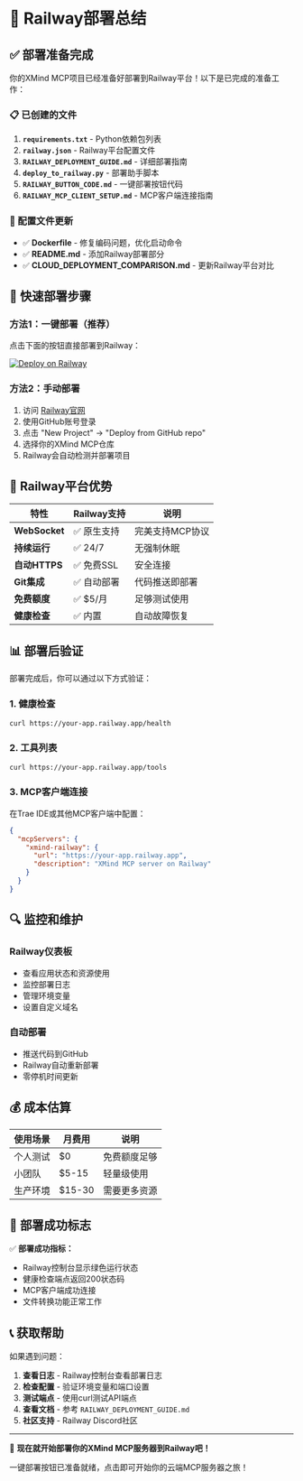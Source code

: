 # 🚄 Railway部署总结

## ✅ 部署准备完成

你的XMind MCP项目已经准备好部署到Railway平台！以下是已完成的准备工作：

### 📋 已创建的文件
1. **`requirements.txt`** - Python依赖包列表
2. **`railway.json`** - Railway平台配置文件
3. **`RAILWAY_DEPLOYMENT_GUIDE.md`** - 详细部署指南
4. **`deploy_to_railway.py`** - 部署助手脚本
5. **`RAILWAY_BUTTON_CODE.md`** - 一键部署按钮代码
6. **`RAILWAY_MCP_CLIENT_SETUP.md`** - MCP客户端连接指南

### 🔧 配置文件更新
- ✅ **Dockerfile** - 修复编码问题，优化启动命令
- ✅ **README.md** - 添加Railway部署部分
- ✅ **CLOUD_DEPLOYMENT_COMPARISON.md** - 更新Railway平台对比

## 🚀 快速部署步骤

### 方法1：一键部署（推荐）
点击下面的按钮直接部署到Railway：

[![Deploy on Railway](https://railway.app/button.svg)](https://railway.app/new/template/72f585a6-7feb-40e0-b09e-565cf6b80ccd)

### 方法2：手动部署
1. 访问 [Railway官网](https://railway.app)
2. 使用GitHub账号登录
3. 点击 "New Project" → "Deploy from GitHub repo"
4. 选择你的XMind MCP仓库
5. Railway会自动检测并部署项目

## 🎯 Railway平台优势

| 特性 | Railway支持 | 说明 |
|------|-------------|------|
| **WebSocket** | ✅ 原生支持 | 完美支持MCP协议 |
| **持续运行** | ✅ 24/7 | 无强制休眠 |
| **自动HTTPS** | ✅ 免费SSL | 安全连接 |
| **Git集成** | ✅ 自动部署 | 代码推送即部署 |
| **免费额度** | ✅ $5/月 | 足够测试使用 |
| **健康检查** | ✅ 内置 | 自动故障恢复 |

## 📊 部署后验证

部署完成后，你可以通过以下方式验证：

### 1. 健康检查
```bash
curl https://your-app.railway.app/health
```

### 2. 工具列表
```bash
curl https://your-app.railway.app/tools
```

### 3. MCP客户端连接
在Trae IDE或其他MCP客户端中配置：
```json
{
  "mcpServers": {
    "xmind-railway": {
      "url": "https://your-app.railway.app",
      "description": "XMind MCP server on Railway"
    }
  }
}
```

## 🔍 监控和维护

### Railway仪表板
- 查看应用状态和资源使用
- 监控部署日志
- 管理环境变量
- 设置自定义域名

### 自动部署
- 推送代码到GitHub
- Railway自动重新部署
- 零停机时间更新

## 💰 成本估算

| 使用场景 | 月费用 | 说明 |
|----------|--------|------|
| 个人测试 | $0 | 免费额度足够 |
| 小团队 | $5-15 | 轻量级使用 |
| 生产环境 | $15-30 | 需要更多资源 |

## 🎉 部署成功标志

✅ **部署成功指标：**
- Railway控制台显示绿色运行状态
- 健康检查端点返回200状态码
- MCP客户端成功连接
- 文件转换功能正常工作

## 📞 获取帮助

如果遇到问题：

1. **查看日志** - Railway控制台查看部署日志
2. **检查配置** - 验证环境变量和端口设置
3. **测试端点** - 使用curl测试API端点
4. **查看文档** - 参考 `RAILWAY_DEPLOYMENT_GUIDE.md`
5. **社区支持** - Railway Discord社区

---

🚀 **现在就开始部署你的XMind MCP服务器到Railway吧！**

一键部署按钮已准备就绪，点击即可开始你的云端MCP服务器之旅！